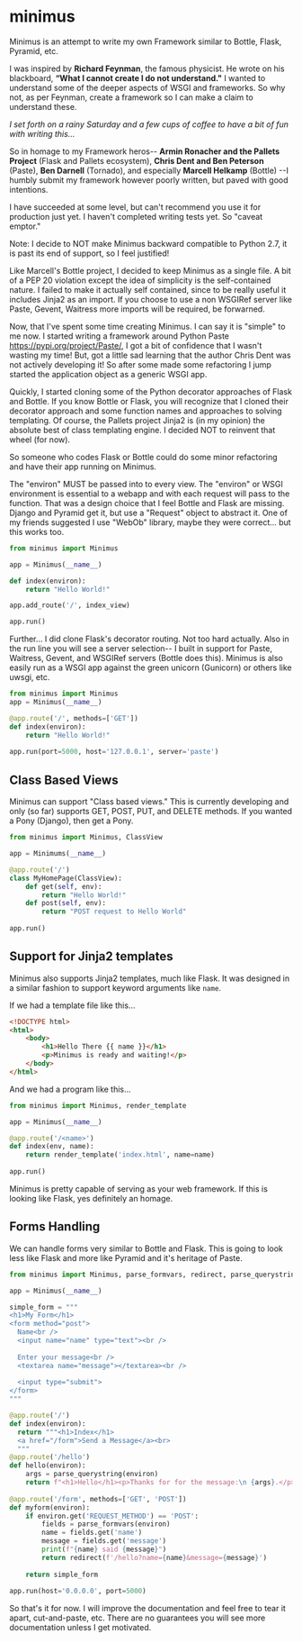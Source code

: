 # minimus

Minimus is an attempt to write my own Framework similar to Bottle, Flask, Pyramid, etc.

I was inspired by **Richard Feynman**, the famous physicist. He wrote on his blackboard, **“What I cannot create I do not understand."**  I wanted to understand some of the deeper aspects of WSGI and frameworks.  So why not, as per Feynman, create a framework so I can make a claim to understand these.

*I set forth on a rainy Saturday and a few cups of coffee to have a bit of fun with writing this...*

So in homage to my Framework heros-- **Armin Ronacher and the Pallets Project** (Flask and Pallets ecosystem), **Chris Dent and Ben Peterson** (Paste), **Ben Darnell** (Tornado), and especially **Marcell Helkamp** (Bottle) --I humbly submit my framework however poorly written, but paved with good intentions.

I have succeeded at some level, but can't recommend you use it for production just yet.  I haven't completed writing tests yet.  So "caveat emptor."

Note: I decide to NOT make Minimus backward compatible to Python 2.7, it is past its end of support, so I feel justified!

Like Marcell's Bottle project, I decided to keep Minimus as a single file.  A bit of a PEP 20 violation except the idea of simplicity is the self-contained nature.  I failed to make it actually self contained, since to be really useful it includes Jinja2 as an import.  If you choose to use a non WSGIRef server like Paste, Gevent, Waitress more imports will be required, be forwarned.

Now, that I've spent some time creating Minimus.  I can say it is "simple" to me now.  I started writing a framework around Python Paste https://pypi.org/project/Paste/, I got a bit of confidence that I wasn't wasting my time!  But, got a little sad learning that the author Chris Dent was not actively developing it!  So after some made some refactoring I jump started the application object as a generic WSGI app.

Quickly, I started cloning some of the Python decorator approaches of Flask and Bottle.  If you know Bottle or Flask, you will recognize that I cloned their decorator approach and some function names and approaches to solving templating. Of course, the Pallets project Jinja2 is (in my opinion) the absolute best of class templating engine.  I decided NOT to reinvent that wheel (for now).

So someone who codes Flask or Bottle could do some minor refactoring and have their app running on Minimus.

The "environ" MUST be passed into to every view.  The "environ" or WSGI environment is essential to a webapp and with each request will pass to the function.  That was a design choice that I feel Bottle and Flask are missing.  Django and Pyramid get it, but use a "Request" object to abstract it.  One of my friends suggested I use "WebOb" library, maybe they were correct... but this works too.

```python
from minimus import Minimus

app = Minimus(__name__)

def index(environ):
    return "Hello World!"

app.add_route('/', index_view)

app.run()
```

Further... I did clone Flask's decorator routing.  Not too hard actually.  Also in the run line you will see a server selection-- I built in support for Paste, Waitress, Gevent, and WSGIRef servers (Bottle does this).  Minimus is also easily run as a WSGI app against the green unicorn (Gunicorn) or others like uwsgi, etc.

```python
from minimus import Minimus
app = Minimus(__name__)

@app.route('/', methods=['GET'])
def index(environ):
    return "Hello World!"
    
app.run(port=5000, host='127.0.0.1', server='paste')
```

## Class Based Views

Minimus can support "Class based views."  This is currently developing and only (so far) supports GET, POST, PUT, and DELETE methods. If you wanted a Pony (Django), then get a Pony.

```python
from minimus import Minimus, ClassView

app = Minimums(__name__)

@app.route('/')
class MyHomePage(ClassView):
    def get(self, env):
        return "Hello World!"
    def post(self, env):
        return "POST request to Hello World"
        
app.run()
```

## Support for Jinja2 templates

Minimus also supports Jinja2 templates, much like Flask.  It was designed in a similar fashion to support keyword arguments like `name`.

If we had a template file like this...

```html
<!DOCTYPE html>
<html>
    <body>
        <h1>Hello There {{ name }}</h1>
        <p>Minimus is ready and waiting!</p>
    </body>
</html>
```

And we had a program like this...

```python
from minimus import Minimus, render_template

app = Minimus(__name__)

@app.route('/<name>')
def index(env, name):
    return render_template('index.html', name=name)
    
app.run()
```

Minimus is pretty capable of serving as your web framework.  If this is looking like Flask, yes definitely an homage.

## Forms Handling

We can handle forms very similar to Bottle and Flask.  This is going to look less like Flask and more like Pyramid and it's heritage of Paste.

```python
from minimus import Minimus, parse_formvars, redirect, parse_querystring

app = Minimus(__name__)

simple_form = """
<h1>My Form</h1>
<form method="post">
  Name<br />
  <input name="name" type="text"><br />
  
  Enter your message<br />
  <textarea name="message"></textarea><br />
  
  <input type="submit">
</form>
"""

@app.route('/')
def index(environ):
  return """<h1>Index</h1>
  <a href="/form">Send a Message</a><br>
  """
@app.route('/hello')
def hello(environ):
    args = parse_querystring(environ)
    return f"<h1>Hello</h1><p>Thanks for for the message:\n {args}.</p>"
    
@app.route('/form', methods=['GET', 'POST'])
def myform(environ):
    if environ.get('REQUEST_METHOD') == 'POST':
        fields = parse_formvars(environ)
        name = fields.get('name')
        message = fields.get('message')
        print(f"{name} said {message}")
        return redirect(f'/hello?name={name}&message={message}')
        
    return simple_form
    
app.run(host='0.0.0.0', port=5000)
```
        
So that's it for now.  I will improve the documentation and feel free to tear it apart, cut-and-paste, etc.  There are no guarantees you will see more documentation unless I get motivated.
